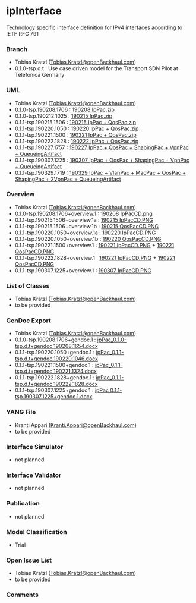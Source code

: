 # ipInterface
Technology specific interface definition for IPv4 interfaces according to IETF RFC 791

### Branch
- Tobias Kratzl (Tobias.Kratzl@openBackhaul.com)
- 0.1.0-tsp.d.t : Use case driven model for the Transport SDN Pilot at Telefonica Germany

### UML
- Tobias Kratzl (Tobias.Kratzl@openBackhaul.com)
- 0.1.0-tsp.190208.1706 : [190208 IpPac.zip](./190208%20IpPac.zip)
- 0.1.0-tsp.190212.1025 : [190215 IpPac.zip](./190215%20IpPac.zip)
- 0.1.1-tsp.190215.1506 : [190215 IpPac + QosPac.zip](./190215%20IpPac%20+%20QosPac.zip)
- 0.1.1-tsp.190220.1050 : [190220 IpPac + QosPac.zip](./190220%20IpPac%20+%20QosPac.zip)
- 0.1.1-tsp.190221.1500 : [190221 IpPac + QosPac.zip](./190221%20IpPac%20+%20QosPac.zip)
- 0.1.1-tsp.190222.1828 : [190222 IpPac + QosPac.zip](./190222%20IpPac%20+%20QosPac.zip)
- 0.1.1-tsp.190227.1757 : [190227 IpPac + QosPac + ShapingPac + VpnPac + QueueingArtifact](./190227%20IpPac%20+%20QosPac%20+%20ShapingPac%20+%20VpnPac%20+%20QueueingArtifact.zip)
- 0.1.1-tsp.190307.1225 : [190307 IpPac + QosPac + ShapingPac + VpnPac + QueueingArtifact](./190307%20IpPac%20+%20QosPac%20+%20ShapingPac%20+%20VpnPac%20+%20QueueingArtifact.zip)
- 0.1.1-tsp.190329.1719 : [190329 IpPac + VlanPac + MacPac + QosPac + ShapingPac + 2VpnPac + QueueingArtifact](./190329%20IpPac%20+%20VlanPac%20+%20MacPac%20+%20QosPac%20+%20ShapingPac%20+%202VpnPac%20+%20QueueingArtifact.zip)

### Overview 
- Tobias Kratzl (Tobias.Kratzl@openBackhaul.com)
- 0.1.0-tsp.190208.1706+overview.1 : [190208 IpPacCD.png](./190208%20IpPacCD.png)
- 0.1.1-tsp.190215.1506+overview.1a : [190215 IpPacCD.PNG](./190215%20IpPacCD.PNG)
- 0.1.1-tsp.190215.1506+overview.1b : [190215 QosPacCD.PNG](./190215%20QosPacCD.PNG)
- 0.1.1-tsp.190220.1050+overview.1a : [190220 IpPacCD.PNG](./190220%20IpPacCD.PNG)
- 0.1.1-tsp.190220.1050+overview.1b : [190220 QosPacCD.PNG](./190220%20QosPacCD.PNG)
- 0.1.1-tsp.190221.1500+overview.1 : [190221 IpPacCD.PNG](./190221%20IpPacCD.PNG) + [190221 QosPacCD.PNG](./190221%20QosPacCD.PNG)
- 0.1.1-tsp.190222.1828+overview.1 : [190221 IpPacCD.PNG](./190221%20IpPacCD.PNG) + [190221 QosPacCD.PNG](./190221%20QosPacCD.PNG)
- 0.1.1-tsp.190307.1225+overview.1 : [190307 IpPacCD.PNG](./190307%20IpPacCD.PNG)

### List of Classes
- Tobias Kratzl (Tobias.Kratzl@openBackhaul.com)
- to be provided 

### GenDoc Export
- Tobias Kratzl (Tobias.Kratzl@openBackhaul.com)
- 0.1.0-tsp.190208.1706+gendoc.1 : [ipPac_0.1.0-tsp.d.t+gendoc.190208.1654.docx](./ipPac_0.1.0-tsp.d.t+gendoc.190208.1654.docx)
- 0.1.1-tsp.190220.1050+gendoc.1 : [ipPac_0.1.1-tsp.d.t+gendoc.190220.1046.docx](./ipPac_0.1.1-tsp.d.t+gendoc.190220.1046.docx)
- 0.1.1-tsp.190221.1500+gendoc.1 : [ipPac_0.1.1-tsp.d.t+gendoc.190221.1324.docx](./ipPac_0.1.1-tsp.d.t+gendoc.190221.1324.docx)
- 0.1.1-tsp.190222.1828+gendoc.1 : [ipPac_0.1.1-tsp.d.t+gendoc.190222.1828.docx](./ipPac_0.1.1-tsp.d.t+gendoc.190222.1828.docx)
- 0.1.1-tsp.190307.1225+gendoc.1 : [ipPac 0.1.1-tsp.190307.1225+gendoc.1.docx](./ipPac_0.1.1-tsp.190307.1225+gendoc.1.docx)

### YANG File
- Kranti Appari (Kranti.Appari@openBackhaul.com)
- to be provided 

### Interface Simulator
- not planned 

### Interface Validator
- not planned

### Publication
- not planned

### Model Classification
- Trial

### Open Issue List
- Tobias Kratzl (Tobias.Kratzl@openBackhaul.com)
- to be provided

### Comments

